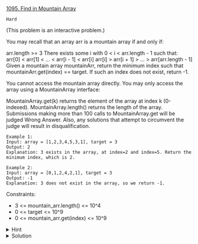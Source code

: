 [1095. Find in Mountain Array](https://leetcode.com/problems/find-in-mountain-array/)

`Hard`

(This problem is an interactive problem.)

You may recall that an array arr is a mountain array if and only if:

arr.length >= 3
There exists some i with 0 < i < arr.length - 1 such that:
arr[0] < arr[1] < ... < arr[i - 1] < arr[i]
arr[i] > arr[i + 1] > ... > arr[arr.length - 1]
Given a mountain array mountainArr, return the minimum index such that mountainArr.get(index) == target. If such an index does not exist, return -1.

You cannot access the mountain array directly. You may only access the array using a MountainArray interface:

MountainArray.get(k) returns the element of the array at index k (0-indexed).
MountainArray.length() returns the length of the array.
Submissions making more than 100 calls to MountainArray.get will be judged Wrong Answer. Also, any solutions that attempt to circumvent the judge will result in disqualification.

```
Example 1:
Input: array = [1,2,3,4,5,3,1], target = 3
Output: 2
Explanation: 3 exists in the array, at index=2 and index=5. Return the minimum index, which is 2.

Example 2:
Input: array = [0,1,2,4,2,1], target = 3
Output: -1
Explanation: 3 does not exist in the array, so we return -1.
```

Constraints:

- 3 <= mountain_arr.length() <= 10^4
- 0 <= target <= 10^9
- 0 <= mountain_arr.get(index) <= 10^9

<details>
<summary>Hint </summary>

Based on whether A[i-1] < A[i] < A[i+1], A[i-1] < A[i] > A[i+1], or A[i-1] > A[i] > A[i+1], we are either at the left side, peak, or right side of the mountain. We can binary search to find the peak. After finding the peak, we can binary search two more times to find whether the value occurs on either side of the peak.
</details>

<details>
<summary>Solution</summary>

[Discussion](https://leetcode.com/problems/find-in-mountain-array/discuss/317607/JavaC%2B%2BPython-Triple-Binary-Search)

1. Binary find peak in the mountain.
   [852. Peak Index in a Mountain Array](https://leetcode.com/problems/peak-index-in-a-mountain-array/discuss/139848/C%2B%2BJavaPython-Better-than-Binary-Search/294082)

2. Binary find the target in strict increasing array
3. Binary find the target in strict decreasing array

```
Tip
Personally,
If I want find the index, I always use while (left < right)
If I may return the index during the search, I'll use while (left <= right)
```

```python
def findInMountainArray(self, target, A):
        n = A.length()
        # find index of peak
        l, r = 0, n - 1
        while l < r:
            m = (l + r) / 2
            if A.get(m) < A.get(m + 1):
                l = peak = m + 1
            else:
                r = m
        # find target in the left of peak
        l, r = 0, peak
        while l <= r:
            m = (l + r) / 2
            if A.get(m) < target:
                l = m + 1
            elif A.get(m) > target:
                r = m - 1
            else:
                return m
        # find target in the right of peak
        l, r = peak, n - 1
        while l <= r:
            m = (l + r) / 2
            if A.get(m) > target:
                l = m + 1
            elif A.get(m) < target:
                r = m - 1
            else:
                return m
        return -1
```
</details>

